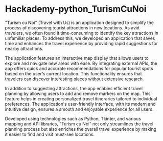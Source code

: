 # Hackademy-python_TurismCuNoi

"Turism cu Noi" (Travel with Us) is an application designed to simplify the process of discovering tourist attractions in new locations. As avid travelers, we often found it time-consuming to identify the key attractions in unfamiliar places. To address this, we developed an application that saves time and enhances the travel experience by providing rapid suggestions for nearby attractions.

The application features an interactive map display that allows users to explore and navigate new areas with ease. By integrating external APIs, the app offers quick and accurate recommendations for popular tourist spots based on the user's current location. This functionality ensures that travelers can discover interesting places without extensive research.

In addition to suggesting attractions, the app enables efficient travel planning by allowing users to add and remove markers on the map. This feature helps in creating personalized travel itineraries tailored to individual preferences. The application's user-friendly interface, with its modern and intuitive design, ensures a smooth and enjoyable experience for all users.

Developed using technologies such as Python, Tkinter, and various mapping and API libraries, "Turism cu Noi" not only streamlines the travel planning process but also enriches the overall travel experience by making it easier to find and visit must-see locations.
